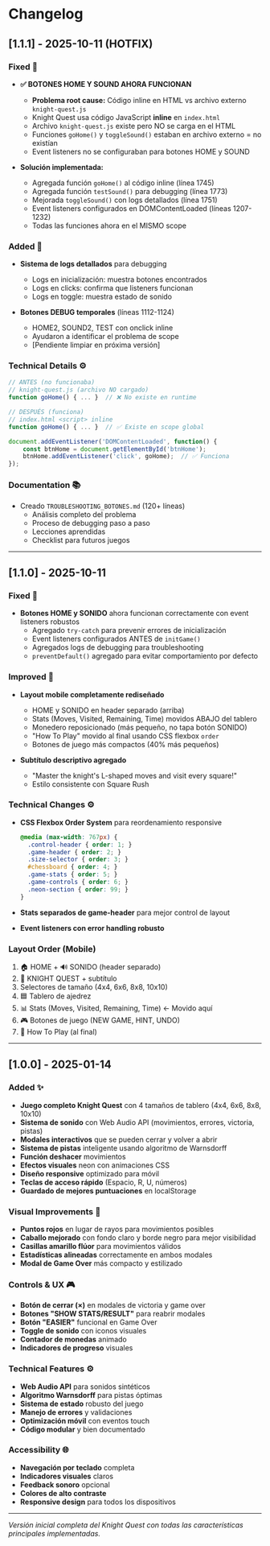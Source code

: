 # Changelog

## [1.1.1] - 2025-10-11 (HOTFIX)

### Fixed 🐛
- **✅ BOTONES HOME Y SOUND AHORA FUNCIONAN**
  - **Problema root cause:** Código inline en HTML vs archivo externo `knight-quest.js`
  - Knight Quest usa código JavaScript **inline** en `index.html`
  - Archivo `knight-quest.js` existe pero NO se carga en el HTML
  - Funciones `goHome()` y `toggleSound()` estaban en archivo externo = no existían
  - Event listeners no se configuraban para botones HOME y SOUND

- **Solución implementada:**
  - Agregada función `goHome()` al código inline (línea 1745)
  - Agregada función `testSound()` para debugging (línea 1773)
  - Mejorada `toggleSound()` con logs detallados (línea 1751)
  - Event listeners configurados en DOMContentLoaded (líneas 1207-1232)
  - Todas las funciones ahora en el MISMO scope

### Added 🔧
- **Sistema de logs detallados** para debugging
  - Logs en inicialización: muestra botones encontrados
  - Logs en clicks: confirma que listeners funcionan
  - Logs en toggle: muestra estado de sonido

- **Botones DEBUG temporales** (líneas 1112-1124)
  - HOME2, SOUND2, TEST con onclick inline
  - Ayudaron a identificar el problema de scope
  - [Pendiente limpiar en próxima versión]

### Technical Details ⚙️
```javascript
// ANTES (no funcionaba)
// knight-quest.js (archivo NO cargado)
function goHome() { ... }  // ❌ No existe en runtime

// DESPUÉS (funciona)
// index.html <script> inline
function goHome() { ... }  // ✅ Existe en scope global

document.addEventListener('DOMContentLoaded', function() {
    const btnHome = document.getElementById('btnHome');
    btnHome.addEventListener('click', goHome);  // ✅ Funciona
});
```

### Documentation 📚
- Creado `TROUBLESHOOTING_BOTONES.md` (120+ líneas)
  - Análisis completo del problema
  - Proceso de debugging paso a paso
  - Lecciones aprendidas
  - Checklist para futuros juegos

---

## [1.1.0] - 2025-10-11

### Fixed 🐛
- **Botones HOME y SONIDO** ahora funcionan correctamente con event listeners robustos
  - Agregado `try-catch` para prevenir errores de inicialización
  - Event listeners configurados ANTES de `initGame()`
  - Agregados logs de debugging para troubleshooting
  - `preventDefault()` agregado para evitar comportamiento por defecto

### Improved 🎨
- **Layout mobile completamente rediseñado**
  - HOME y SONIDO en header separado (arriba)
  - Stats (Moves, Visited, Remaining, Time) movidos ABAJO del tablero
  - Monedero reposicionado (más pequeño, no tapa botón SONIDO)
  - "How To Play" movido al final usando CSS flexbox `order`
  - Botones de juego más compactos (40% más pequeños)

- **Subtítulo descriptivo agregado**
  - "Master the knight's L-shaped moves and visit every square!"
  - Estilo consistente con Square Rush

### Technical Changes ⚙️
- **CSS Flexbox Order System** para reordenamiento responsive
  ```css
  @media (max-width: 767px) {
    .control-header { order: 1; }
    .game-header { order: 2; }
    .size-selector { order: 3; }
    #chessboard { order: 4; }
    .game-stats { order: 5; }
    .game-controls { order: 6; }
    .neon-section { order: 99; }
  }
  ```

- **Stats separados de game-header** para mejor control de layout
- **Event listeners con error handling robusto**

### Layout Order (Mobile)
1. 🏠 HOME + 🔊 SONIDO (header separado)
2. 🐴 KNIGHT QUEST + subtítulo
3. Selectores de tamaño (4x4, 6x6, 8x8, 10x10)
4. 🟦 Tablero de ajedrez
5. 📊 Stats (Moves, Visited, Remaining, Time) ← Movido aquí
6. 🎮 Botones de juego (NEW GAME, HINT, UNDO)
7. 📖 How To Play (al final)

---

## [1.0.0] - 2025-01-14

### Added ✨
- **Juego completo Knight Quest** con 4 tamaños de tablero (4x4, 6x6, 8x8, 10x10)
- **Sistema de sonido** con Web Audio API (movimientos, errores, victoria, pistas)
- **Modales interactivos** que se pueden cerrar y volver a abrir
- **Sistema de pistas** inteligente usando algoritmo de Warnsdorff
- **Función deshacer** movimientos
- **Efectos visuales** neon con animaciones CSS
- **Diseño responsive** optimizado para móvil
- **Teclas de acceso rápido** (Espacio, R, U, números)
- **Guardado de mejores puntuaciones** en localStorage

### Visual Improvements 🎨
- **Puntos rojos** en lugar de rayos para movimientos posibles
- **Caballo mejorado** con fondo claro y borde negro para mejor visibilidad
- **Casillas amarillo flúor** para movimientos válidos
- **Estadísticas alineadas** correctamente en ambos modales
- **Modal de Game Over** más compacto y estilizado

### Controls & UX 🎮
- **Botón de cerrar (×)** en modales de victoria y game over
- **Botones "SHOW STATS/RESULT"** para reabrir modales
- **Botón "EASIER"** funcional en Game Over
- **Toggle de sonido** con iconos visuales
- **Contador de monedas** animado
- **Indicadores de progreso** visuales

### Technical Features ⚙️
- **Web Audio API** para sonidos sintéticos
- **Algoritmo Warnsdorff** para pistas óptimas
- **Sistema de estado** robusto del juego
- **Manejo de errores** y validaciones
- **Optimización móvil** con eventos touch
- **Código modular** y bien documentado

### Accessibility 🌐
- **Navegación por teclado** completa
- **Indicadores visuales** claros
- **Feedback sonoro** opcional
- **Colores de alto contraste**
- **Responsive design** para todos los dispositivos

---

*Versión inicial completa del Knight Quest con todas las características principales implementadas.*
